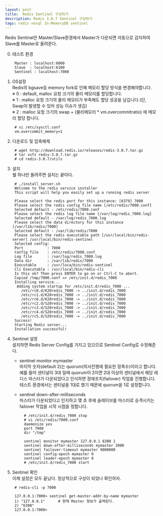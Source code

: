```yaml
---	
layout: post
title:  Redis Sentinel 구성하기
description: Redis 3.0.7 Sentinel 구성하기 
tags: redis nosql In-MemoryDB sentinel
---
```


Redis Sentinel은 Master/Slave환경에서 Master가 다운되면 자동으로 감지하여 Slave를 Master로 올려준다.


0. 테스트 환경
	
		Master : localhost:6000
		Slave  : localhost:6100  
		Sentinel : localhost:7000


1. OS설정  
	Redis의 bgsave등 memory fork로 인해 메모리 할당 방식을 변경해야합니다.  
	※ 0 : default, malloc 요청 크기의 물리 메모리를 할당합니다.  
	※ 1 : malloc 요청 크기의 물리 메모리가 부족해도 할당 성공을 남깁니다.(단, Swap이 발생할 수 있어 성능 이슈가 생김)  
	※ 2 : malloc 요청 크기의 swap + (물리메모리 * vm.overcommitratio) 에 메모리 할당 합니다.  
				
		# vi /etc/sysctl.conf
		vm.overcommit_memory=1

2. 다운로드 및 압축해제  

		# wget http://download.redis.io/releases/redis-3.0.7.tar.gz
		# tar xvfz redis-3.0.7.tar.gz
		# cd redis-3.0.7/utils

3. 설치  
	쉘 하나만 돌려주면 설치는 끝이다.
  
		# ./install_server.sh 
		Welcome to the redis service installer
		This script will help you easily set up a running redis server
		
		Please select the redis port for this instance: [6379] 7000             
		Please select the redis config file name [/etc/redis/7000.conf]			
		Selected default - /etc/redis/7000.conf			
		Please select the redis log file name [/var/log/redis_7000.log] 		
		Selected default - /var/log/redis_7000.log
		Please select the data directory for this instance [/var/lib/redis/7000] 	
		Selected default - /var/lib/redis/7000
		Please select the redis executable path [/usr/local/bin/redis-server] /usr/local/bin/redis-sentinel
		Selected config:
		Port           : 7000
		Config file    : /etc/redis/7000.conf
		Log file       : /var/log/redis_7000.log
		Data dir       : /var/lib/redis/7000
		Executable     : /usr/loca/bin/redis-sentinel
		Cli Executable : /usr/local/bin/redis-cli
		Is this ok? Then press ENTER to go on or Ctrl-C to abort.
		Copied /tmp/7000.conf => /etc/init.d/redis_7000
		Installing service...
		 Adding system startup for /etc/init.d/redis_7000 ...
		   /etc/rc0.d/K20redis_7000 -> ../init.d/redis_7000
		   /etc/rc1.d/K20redis_7000 -> ../init.d/redis_7000
		   /etc/rc6.d/K20redis_7000 -> ../init.d/redis_7000
		   /etc/rc2.d/S20redis_7000 -> ../init.d/redis_7000
		   /etc/rc3.d/S20redis_7000 -> ../init.d/redis_7000
		   /etc/rc4.d/S20redis_7000 -> ../init.d/redis_7000
		   /etc/rc5.d/S20redis_7000 -> ../init.d/redis_7000
		Success!
		Starting Redis server...
		Installation successful!
		
4. Sentinel 설정  
	설치하면 Redis Server Config를 가지고 있으므로 Sentinel Config로 수정해준다.  
	- sentinel monitor mymaster  
		마지막 숫자(default 2)는 quorum(의사진행에 필요한 정족수)이라고 합니다. 예를 들어 센티널이 3대 일때 quorum이 2이면 2대 이상의 센티널에서 해당 레디스 마스터가 다운되었다고 인식하면 장애조치(failover) 작업을 진행합니다.     
		테스트 환경에서는 센티널을 1대로 했기 때문에 quorum을 1로 설정합니다.
	
	- sentinel down-after-milliseconds  
		마스터가 다운되었다고 인지하고 몇 초 후에 슬레이브를 마스터로 승격시키는 failover 작업을 시작 시점을 정합니다.  

			# /etc/init.d/redis_7000 stop
			# vi /etc/redis/7000.conf
			daemonize yes
			port 7000
			dir "/tmp"
			
			sentinel monitor mymaster 127.0.0.1 6300 1 
			sentinel down-after-milliseconds mymaster 3000
			sentinel failover-timeout mymaster 9000000
			sentinel config-epoch mymaster 0
			sentinel leader-epoch mymaster 0
			# /etc/init.d/redis_7000 start


5. Sentinel 확인  
	이제 설정은 모두 끝났다. 정상적으로 구성이 되었나 확인하자.
	
		# redis-cli -p 7000 

		127.0.0.1:7000> sentinel get-master-addr-by-name mymaster
		1) "127.0.0.1"  	# 현재 Master 정보가 출력된다.
		2) "6300"
		127.0.0.1:7000>